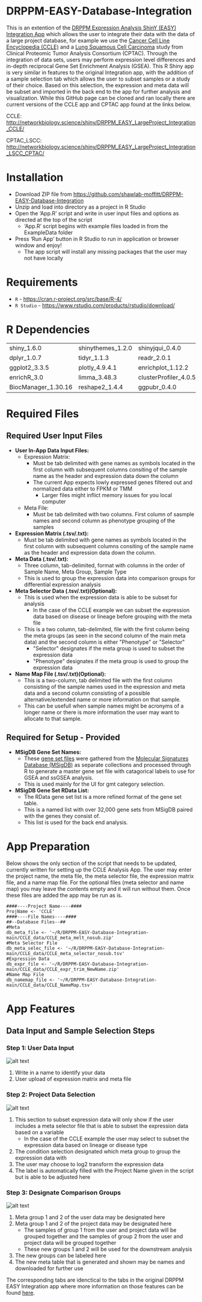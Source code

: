# DRPPM-EASY-Database-Integration

This is an extention of the [DRPPM Expression Analysis ShinY (EASY) Integration App](https://github.com/shawlab-moffitt/DRPPM-EASY-Integration) which allows the user to integrate their data with the data of a large project database, for example we use the [Cancer Cell Line Encyclopedia (CCLE)](https://sites.broadinstitute.org/ccle/) and a [Lung Squamous Cell Carcinoma](https://www.sciencedirect.com/science/article/pii/S0092867421008576?via%3Dihub) study from Clinical Proteomic Tumor Analysis Consortium (CPTAC). Through the integration of data sets, users may perform expression level differences and in-depth reciprocal Gene Set Enrichment Analysis (GSEA). This R Shiny app is very similar in features to the original Integration app, with the addition of a sample selection tab which allows the user to subset samples or a study of their choice. Based on this selection, the expression and meta data will be subset and imported in the back end to the app for further analysis and visualization. While this GitHub page can be cloned and ran locally there are current versions of the CCLE app and CPTAC app found at the links below.

CCLE: http://networkbiology.science/shiny/DRPPM_EASY_LargeProject_Integration_CCLE/

CPTAC_LSCC: http://networkbiology.science/shiny/DRPPM_EASY_LargeProject_Integration_LSCC_CPTAC/


# Installation

* Download ZIP file from https://github.com/shawlab-moffitt/DRPPM-EASY-Database-Integration
* Unzip and load into directory as a project in R Studio
* Open the ‘App.R’ script and write in user input files and options as directed at the top of the script
  * ‘App.R’ script begins with example files loaded in from the ExampleData folder
* Press ‘Run App’ button in R Studio to run in application or browser window and enjoy!
  * The app script will install any missing packages that the user may not have locally

# Requirements

* `R` - https://cran.r-project.org/src/base/R-4/
* `R Studio` - https://www.rstudio.com/products/rstudio/download/

# R Dependencies

|  |  |  |  |  |
| --- | --- | --- | --- | --- |
| shiny_1.6.0 | shinythemes_1.2.0 | shinyjqui_0.4.0 | shinycssloaders_1.0.0 | tools_4.1.0 |
| dplyr_1.0.7 | tidyr_1.1.3 | readr_2.0.1 | tibble_3.1.3 | DT_0.18 |
| ggplot2_3.3.5 | plotly_4.9.4.1 | enrichplot_1.12.2 | pheatmap_1.0.12 | ggrepel_0.9.1 |
| enrichR_3.0 | limma_3.48.3 | clusterProfiler_4.0.5 | limma_3.48.3 | GSVA_1.40.1 |
| BiocManager_1.30.16 | reshape2_1.4.4 | ggpubr_0.4.0 |  |  |

# Required Files

## Required User Input Files

* **User In-App Data Input Files:**
  * Expression Matrix:
    * Must be tab delimited with gene names as symbols located in the first column with subsequent columns consiting of the sample name as the header and expression data down the column
    * The current App expects lowly expressed genes filtered out and normalized data either to FPKM or TMM
      * Larger files might inflict memory issues for you local computer
  * Meta File:
    * Must be tab delimited with two columns. First column of sasmple names and second column as phenotype grouping of the samples
* **Expression Matrix (.tsv/.txt):**
  * Must be tab delimited with gene names as symbols located in the first column with subsequent columns consiting of the sample name as the header and expression data down the column.
* **Meta Data (.tsv/.txt):**
  * Three column, tab-delimited, format with columns in the order of Sample Name, Meta Group, Sample Type
  * This is used to group the expression data into comparison groups for differential expression analysis
* **Meta Selector Data (.tsv/.txt)(Optional):**
  * This is used when the expression data is able to be subset for analysis
    * In the case of the CCLE example we can subset the expression data based on disease or lineage before grouping with the meta file
  * This is a two column, tab-delimited, file with the first column being the meta groups (as seen in the second column of the main meta data) and the second column is either "Phenotype" or "Selector"
    * "Selector" designates if the meta group is used to subset the expression data
    * "Phenotype" designates if the meta group is used to group the expression data
* **Name Map File (.tsv/.txt)(Optional):**
  * This is a two-column, tab delimited file with the first column consisting of the sample names used in the expression and meta data and a second column consisting of a possible alternative/extended name or more information on that sample.
  * This can be usefull when sample names might be acronyms of a longer name or there is more information the user may want to allocate to that sample.

## Required for Setup - Provided

* **MSigDB Gene Set Names:**
  * These [gene set files](https://github.com/shawlab-moffitt/DRPPM-EASY-Database-Integration/tree/main/GeneSet_data) were gathered from the [Molecular Signatures Database (MSigDB)](http://www.gsea-msigdb.org/gsea/msigdb/index.jsp) as separate collections and processed through R to generate a master gene set file with catagorical labels to use for GSEA and ssGSEA analysis.
  * This is used mainly for the UI for gmt category selection.
* **MSigDB Gene Set RData List:**
  * The RData gene set list is a more refined format of the gene set table.
  * This is a named list with over 32,000 gene sets from MSigDB paired with the genes they consist of.
  * This list is used for the back end analysis.


# App Preparation

Below shows the only section of the script that needs to be updated, currently written for setting up the CCLE Analysis App. The user may enter the project name, the meta file, the meta selector file, the expression matrix file, and a name map file. For the optional files (meta selector and name map) you may leave the contents empty and it will run without them. Once these files are added the app may be run as is.

```
####----Project Name----####
ProjName <- 'CCLE'
####----File Names----####
##--Database Files--##
#Meta
db_meta_file <- '~/R/DRPPM-EASY-Database-Integration-main/CCLE_data/CCLE_meta_melt_nosub.zip'
#Meta Selector File
db_meta_selec_file <- '~/R/DRPPM-EASY-Database-Integration-main/CCLE_data/CCLE_meta_selector_nosub.tsv'
#Expression Data
db_expr_file <- '~/R/DRPPM-EASY-Database-Integration-main/CCLE_data/CCLE_expr_trim_NewName.zip'
#Name Map File
db_namemap_file <- '~/R/DRPPM-EASY-Database-Integration-main/CCLE_data/CCLE_NameMap.tsv'
```

# App Features

## Data Input and Sample Selection Steps

### Step 1: User Data Input

![alt text](https://github.com/shawlab-moffitt/DRPPM-EASY-Database-Integration/blob/main/App_Demo_Pictures/EASY_DB_INT_dataupload.PNG?raw=true)

1. Write in a name to identify your data
2. User upload of expression matrix and meta file

### Step 2: Project Data Selection

![alt text](https://github.com/shawlab-moffitt/DRPPM-EASY-Database-Integration/blob/main/App_Demo_Pictures/EASY_DB_INT_selectdata.PNG?raw=true)

1. This section to subset expression data will only show if the user includes a meta selector file that is able to subset the expression data based on a variable
   * In the case of the CCLE example the user may select to subset the expression data based on lineage or disease type
2. The condition selection designated which meta group to group the expression data with
3. The user may choose to log2 transform the expression data
4. The label is automatically filled with the Project Name given in the script but is able to be adjusted here

### Step 3: Designate Comparison Groups

![alt text](https://github.com/shawlab-moffitt/DRPPM-EASY-Database-Integration/blob/main/App_Demo_Pictures/EASY_DB_INT_step3.PNG?raw=true)

1. Meta group 1 and 2 of the user data may be designated here
2. Meta group 1 and 2 of the project data may be designated here
   * The samples of group 1 from the user and project data will be grouped together and the samples of group 2 from the user and project data will be grouped together
   * These new groups 1 and 2 will be used for the downstream analysis
3. The new groups can be labeled here
4. The new meta table that is generated and shown may be names and downloaded for further use

The corresponding tabs are idenctical to the tabs in the original DRPPM EASY Integration app where more information on those features can be found [here](https://github.com/shawlab-moffitt/DRPPM-EASY-Integration).
